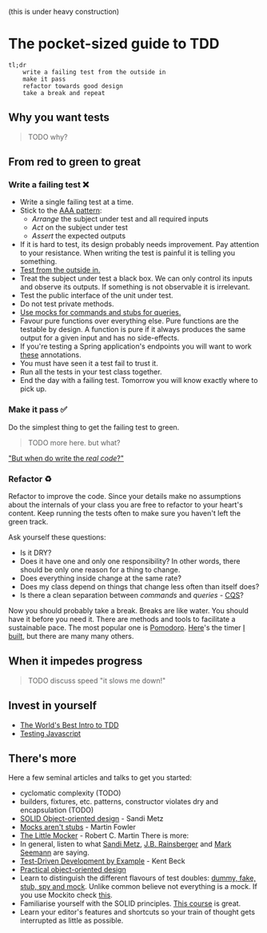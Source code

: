 (this is under heavy construction)

# The pocket-sized guide to TDD

```
tl;dr
    write a failing test from the outside in
    make it pass
    refactor towards good design
    take a break and repeat
```

## Why you want tests
> TODO why?

## From red to green to great
### Write a failing test ❌
 * Write a single failing test at a time.
 * Stick to the [AAA pattern](http://wiki.c2.com/?ArrangeActAssert):
   * _Arrange_ the subject under test and all required inputs
   * _Act_ on the subject under test
   * _Assert_ the expected outputs
 * If it is hard to test, its design probably needs improvement. Pay attention to your resistance. When writing the test is painful it is telling you something.
 * [Test from the outside in.](http://blog.ploeh.dk/2013/03/04/outside-in-tdd-versus-ddd/)
 * Treat the subject under test a black box. We can only control its inputs and observe its outputs. If something is not observable it is irrelevant. 
 * Test the public interface of the unit under test.
 * Do not test private methods.
 * [Use mocks for commands and stubs for queries.](http://blog.ploeh.dk/2013/10/23/mocks-for-commands-stubs-for-queries/)
 * Favour pure functions over everything else. Pure functions are the testable by design. A function is pure if it always produces the same output for a given input and has no side-effects.
 * If you're testing a Spring application's endpoints you will want to work [these](https://gist.github.com/mamachanko/32d6d4cbb0af1916f2eddb642545b5f9) annotations.
 * You must have seen it a test fail to trust it.
 * Run all the tests in your test class together. 
 * End the day with a failing test. Tomorrow you will know exactly where to pick up. 
 
### Make it pass ✅

Do the simplest thing to get the failing test to green.

> TODO more here. but what?

["But when do write the _real code_?"](https://softwareengineering.stackexchange.com/questions/354384/when-do-you-write-the-real-code-in-tdd)

### Refactor ♻️
Refactor to improve the code. Since your details make no assumptions about the internals of your class you are free to refactor
to your heart's content. Keep running the tests often to make sure you haven't left the green track.

Ask yourself these questions:
 * Is it DRY?
 * Does it have one and only one responsibility? In other words, there should be only one reason for a thing to change.
 * Does everything inside change at the same rate?
 * Does my class depend on things that change less often than itself does?
 * Is there a clean separation between _commands_ and _queries_ - [CQS](https://martinfowler.com/bliki/CommandQuerySeparation.html)?

Now you should probably take a break. Breaks are like water. You should have it before you need it. There are methods
and tools to facilitate a sustainable pace. The most popular one is [Pomodoro](https://en.wikipedia.org/wiki/Pomodoro_Technique).
[Here](https://pomodoro.cfapps.io/)'s the timer [I built](https://github.com/mamachanko/pomodoro), but there are many many others.

## When it impedes progress
> TODO discuss speed "it slows me down!"

## Invest in yourself
 * [The World's Best Intro to TDD](https://online-training.jbrains.ca/p/wbitdd-01)
 * [Testing Javascript](https://testingjavascript.com/)

## There's more
Here a few seminal articles and talks to get you started:
 * cyclomatic complexity (TODO)
 * builders, fixtures, etc. patterns, constructor violates dry and encapsulation (TODO)
 * [SOLID Object-oriented design](https://www.youtube.com/watch?v=v-2yFMzxqwU) - Sandi Metz
 * [Mocks aren't stubs](https://martinfowler.com/articles/mocksArentStubs.html) - Martin Fowler
 * [The Little Mocker](https://blog.cleancoder.com/uncle-bob/2014/05/14/TheLittleMocker.html) - Robert C. Martin
There is more:
 * In general, listen to what [Sandi Metz](https://www.sandimetz.com/), [J.B. Rainsberger](https://blog.thecodewhisperer.com/) and [Mark Seemann](http://blog.ploeh.dk) are saying.
 * [Test-Driven Development by Example](https://www.oreilly.com/library/view/test-driven-development/0321146530/) - Kent Beck
 * [Practical object-oriented design](https://www.poodr.com/)
 * Learn to distinguish the different flavours of test doubles: [dummy, fake, stub, spy and mock](https://martinfowler.com/bliki/TestDouble.html). Unlike common believe not everything is a mock. If you use Mockito check [this](https://www.javaworld.com/article/2074508/core-java/mocks-and-stubs---understanding-test-doubles-with-mockito.html).
 * Familiarise yourself with the SOLID principles. [This course](https://app.pluralsight.com/library/courses/encapsulation-solid/table-of-contents) is great.
 * Learn your editor's features and shortcuts so your train of thought gets interrupted as little as possible.
